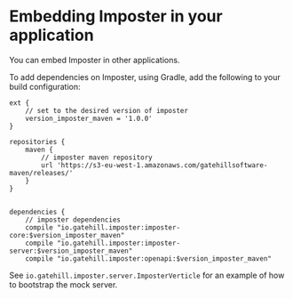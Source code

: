 # Embedding Imposter in your application

You can embed Imposter in other applications.

To add dependencies on Imposter, using Gradle, add the following to your build configuration:

```
ext {
    // set to the desired version of imposter
    version_imposter_maven = '1.0.0'
}

repositories {
    maven {
        // imposter maven repository
        url 'https://s3-eu-west-1.amazonaws.com/gatehillsoftware-maven/releases/'
    }
}


dependencies {
    // imposter dependencies
    compile "io.gatehill.imposter:imposter-core:$version_imposter_maven"
    compile "io.gatehill.imposter:imposter-server:$version_imposter_maven"
    compile "io.gatehill.imposter:openapi:$version_imposter_maven"
```

See `io.gatehill.imposter.server.ImposterVerticle` for an example of how to bootstrap the mock server.
